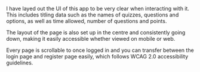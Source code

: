 I have layed out the UI of this app to be very clear when interacting with it.
This includes titling data such as the names of quizzes, questions and options, 
as well as time allowed, number of questions and points. 

The layout of the page is also set up in the centre and consistently going down, 
making it easily accessible whether viewed on mobile or web.

Every page is scrollable to once logged in and you can transfer between the login
page and register page easily, which follows WCAG 2.0 accessibility guidelines.